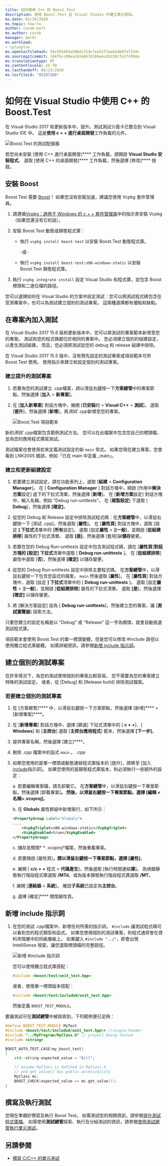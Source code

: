 ```yaml
---
title: 如何使用 C++ 的 Boost.Test
description: 使用 Boost.Test 在 Visual Studio 中建立單元測試。
ms.date: 01/29/2020
ms.topic: how-to
author: corob-msft
ms.author: corob
manager: markl
ms.workload:
- cplusplus
ms.openlocfilehash: 34c593469a586d1314c7ee52f3aeb3ab6faf334c
ms.sourcegitcommit: 1d4f6cc80ea343a667d16beec03220cfe1f43b8e
ms.translationtype: MT
ms.contentlocale: zh-TW
ms.lasthandoff: 06/23/2020
ms.locfileid: "85287268"
---
```

# <a name="how-to-use-boosttest-for-c-in-visual-studio"></a>如何在 Visual Studio 中使用 C++ 的 Boost.Test

在 Visual Studio 2017 和更新版本中，提升。測試測試介面卡已整合到 Visual Studio IDE 中。 這是**使用 c + + 進行桌面開發**工作負載的元件。

![Boost.Test 的測試配接器](media/cpp-boost-component.png)

若您尚未安裝 [使用 C++ 進行桌面開發]**** 工作負載，請開啟 **Visual Studio 安裝程式**。 選取 [使用 C++ 的桌面開發]**** 工作負載，然後選擇 [修改]**** 按鈕。

## <a name="install-boost"></a>安裝 Boost

Boost.Test 需要 [Boost](https://www.boost.org/)！ 如果您沒有安裝加速，建議您使用 Vcpkg 套件管理員。

1. 請遵循[Vcpkg：適用于 Windows 的 c + + 套件管理員](/cpp/vcpkg)中的指示來安裝 Vcpkg （如果您還沒有它的話）。

1. 安裝 Boost.Test 動態或靜態程式庫：

    - 執行 `vcpkg install boost-test` 以安裝 Boost.Test 動態程式庫。

       -或-

    - 執行 `vcpkg install boost-test:x86-windows-static` 以安裝 Boost.Test 靜態程式庫。

1. 執行 `vcpkg integrate install` 設定 Visual Studio 和程式庫，並包含 Boost 標頭和二進位檔的路徑。

您可以選擇如何在 Visual Studio 的方案中設定測試：您可以將測試程式碼包含在受測專案中，也可以為測試建立個別的測試專案。 這兩種選擇都有優點和缺點。

## <a name="add-tests-inside-your-project"></a>在專案內加入測試

在 Visual Studio 2017 15.6 版和更新版本中，您可以將測試的專案範本新增至您的專案。 測試和您的程式碼都位於相同的專案中。 您必須建立個別的組建設定，以產生測試組建。 而且，您必須將測試從您的 debug 和 release 組建中排除。

在 Visual Studio 2017 15.5 版中，沒有預先設定的測試專案或項目範本可供 Boost.Test 使用。 使用指示來建立和設定個別的測試專案。

### <a name="create-a-boosttest-item"></a>建立提升的測試專案

1. 若要為您的測試建立 *.cpp*檔案，請以滑鼠右鍵按一下**方案總管**中的專案節點，然後選擇 [**加入**  >  **新專案**]。

1. 在 [**加入新專案**] 對話方塊中，展開 [**已安裝**的  >  **Visual C++**  >  **測試**]。 選取 [**提升**]，然後選擇 [**新增**]，將*測試 .cpp*新增至您的專案。

   ![Boost.Test 項目範本](media/boost_test_item_template.png)

新的*測試 .cpp*檔案包含範例測試方法。 您可以在此檔案中包含您自己的標頭檔，並為您的應用程式撰寫測試。

測試檔案也會使用宏來定義測試設定的新 `main` 常式。 如果您現在建立專案，您會看到 LNK2005 錯誤，例如「已在 main 中定義 _main」。

### <a name="create-and-update-build-configurations"></a>建立和更新組建設定

1. 若要建立測試設定，請在功能表列上，選取 [**組建**  >  **Configuration Manager**]。 在 [ **Configuration Manager** ] 對話方塊中，開啟 [作用中**解決方案**設定] 底下的下拉式清單，然後選擇 [**新增**]。 在 [**新增方案**設定] 對話方塊中，輸入名稱，例如 "Debug run-unittests"。 在 [**複製設定**] 下選取 [ **Debug**]，然後選擇 **[確定]**。

1. 從您的 Debug 和 Release 設定中排除測試程式碼：在**方案總管**中，以滑鼠右鍵按一下 [測試 .cpp]，然後選取 [**屬性**]。 在 [**屬性頁**] 對話方塊中，選取 [設定 **] 下拉式**清單中的 [**所有**設定]。 選取 [設定**屬性**  >  ]**[一般**]，並開啟 [**從組建排除**] 屬性的下拉式清單。 選取 **[是]**，然後選擇 [套用]**以儲存**變更。

1. 若要在您的 Debug Run-unittests 設定中包含測試程式碼，請在 [**屬性頁**]**對話方塊的 [設定] 下拉式**清單中選取 [ **Debug run-unittests** ]。 在 [**從組建排除**] 屬性中選取 [**否**]，然後選擇 **[確定]** 以儲存變更。

1. 從您的 Debug Run-unittests 設定中排除主要程式碼。 在**方案總管**中，以滑鼠右鍵按一下包含您函式的檔案， `main` 然後選取 [**屬性**]。 在 [**屬性頁**] 對話方塊中，選取 [設定 **] 下拉式**清單中的 [ **Debug run-unittests** ]。 選取 [設定**屬性**  >  ]**[一般**]，並開啟 [**從組建排除**] 屬性的下拉式清單。 選取 **[是**]，然後選擇 **[確定]** 以儲存變更。

1. 將 [解決方案設定] 設為 [ **Debug run-unittests**]，然後建立您的專案，讓 [**測試瀏覽器**] 探索方法。

只要您建立的設定名稱是以 "Debug" 或 "Release" 這一字為開頭，就會自動挑選測試程式庫。

項目範本會使用 Boost.Test 的單一標頭變體，但是您可以修改 #include 路徑以使用獨立程式庫變體。 如需詳細資訊，請參閱[新增 include 指示詞](#add-include-directives)。

## <a name="create-a-separate-test-project"></a>建立個別的測試專案

在許多情況下，為您的測試使用個別的專案比較容易。 您不需要為您的專案建立特殊的測試設定。 或者，從 [Debug] 和 [Release build] 排除測試檔案。

### <a name="to-create-a-separate-test-project"></a>若要建立個別的測試專案

1. 在 [方案總管]**** 中，以滑鼠右鍵按一下方案節點，然後選擇 [新增]**** > [新增專案]****。

1. 在 [**新增專案**] 對話方塊中，選擇 [篩選] 下拉式清單中的 [ **c + +**]、[ **Windows**] 和 [**主控台**] 選取 [**主控台應用程式**] 範本，然後選擇 **[下一步]**。

1. 提供專案名稱，然後選擇 [建立]****。

1. 刪除 .cpp 檔案中的函式 `main` 。 *.cpp*

1. 如果您使用的是單一標頭或動態連結程式庫版本的 [提升]，請移至 [加入[include](#add-include-directives)指示詞]。 如果您使用的是靜態程式庫版本，則必須執行一些額外的設定：

   a. 若要編輯專案檔，請先卸載它。 在**方案總管**中，以滑鼠右鍵按一下專案節點，然後選擇 [卸載專案]****。 然後，以滑鼠右鍵按一下專案節點，選擇 [編輯 <名稱\>.vcxproj]****。

   b. 在 **Globals** 屬性群組中新增兩行，如下所示：

    ```xml
    <PropertyGroup Label="Globals">
    ....
        <VcpkgTriplet>x86-windows-static</VcpkgTriplet>
        <VcpkgEnabled>true</VcpkgEnabled>
    </PropertyGroup>
    ```

   c. 儲存並關閉* \* .vcxproj*檔案，然後重載專案。

   d. 若要開啟 [屬性頁]****，請以滑鼠右鍵按一下專案節點，選擇 [屬性]****。

   e. 展開 [ **c/c + +** 程式  >  **代碼產生**]，然後選取 [執行時間連結**庫**]。 為偵錯靜態執行階段程式庫選取 **/MTd**，或為版本靜態執行階段程式庫選取 **/MT**。

   f. 展開 [**連結器**  >  **系統**]。 確認**子系統**已設定為**主控台**。

   g. 選擇 [確定]**** 關閉屬性頁。

## <a name="add-include-directives"></a>新增 include 指示詞

1. 在您的測試 *.cpp*檔案中，新增任何所需的指示詞， `#include` 讓測試程式碼可以看到您的程式類型和函式。 如果您使用個別的測試專案，則程式通常會在資料夾階層中的同級層級上。 如果鍵入 `#include "../"`，即會出現 IntelliSense 視窗，讓您選取標頭檔的完整路徑。

   ![新增 #include 指示詞](media/cpp-gtest-includes.png)

   您可以使用獨立程式庫搭配：

   ```cpp
   #include <boost/test/unit_test.hpp>
   ```

   或者，使用單一標頭版本搭配：

   ```cpp
   #include <boost/test/included/unit_test.hpp>
   ```

   然後定義 `BOOST_TEST_MODULE`。

要讓測試可在**測試總管**中被探索到，下列範例便已足夠：

```cpp
#define BOOST_TEST_MODULE MyTest
#include <boost/test/included/unit_test.hpp\> //single-header
#include "../MyProgram/MyClass.h" // project being tested
#include <string>

BOOST_AUTO_TEST_CASE(my_boost_test)
{
    std::string expected_value = "Bill";

    // assume MyClass is defined in MyClass.h
    // and get_value() has public accessibility
    MyClass mc;
    BOOST_CHECK(expected_value == mc.get_value());
}
```

## <a name="write-and-run-tests"></a>撰寫及執行測試

您現在準備好撰寫及執行 Boost Test。 如需測試宏的相關資訊，請參閱[提升測試程式庫檔](https://www.boost.org/doc/libs/1_71_0/libs/test/doc/html/index.html)。 如需使用**測試總管**探索、執行及分組測試的資訊，請參閱[使用測試總管執行單元測試](run-unit-tests-with-test-explorer.md)。

## <a name="see-also"></a>另請參閱

- [撰寫 C/C++ 的單元測試](writing-unit-tests-for-c-cpp.md)
